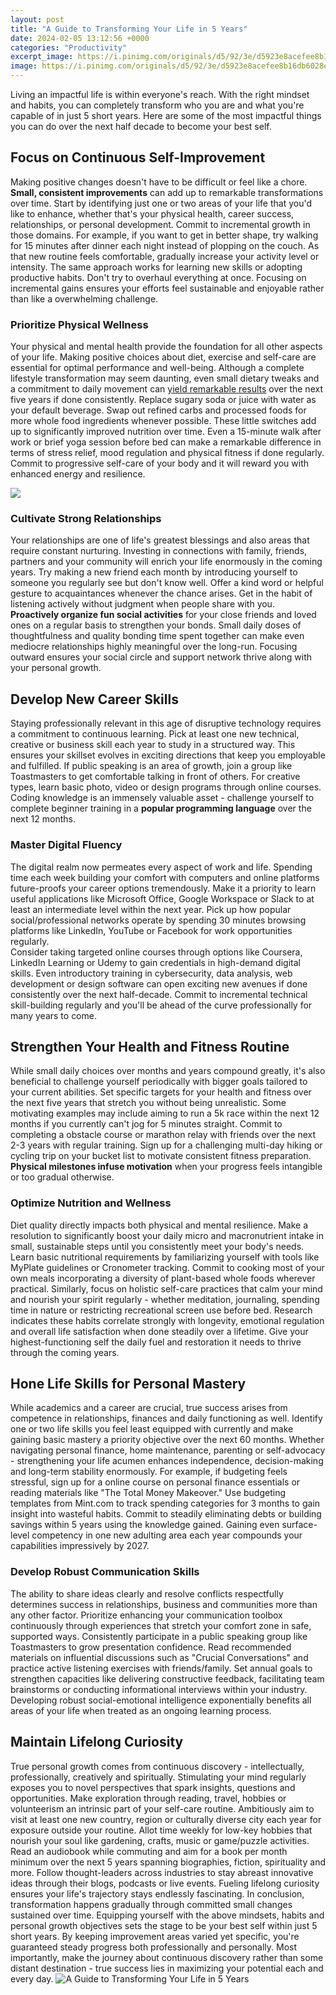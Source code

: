 ```yaml
---
layout: post
title: "A Guide to Transforming Your Life in 5 Years"
date: 2024-02-05 13:12:56 +0000
categories: "Productivity"
excerpt_image: https://i.pinimg.com/originals/d5/92/3e/d5923e8acefee8b16db6028e4d2e348e.jpg
image: https://i.pinimg.com/originals/d5/92/3e/d5923e8acefee8b16db6028e4d2e348e.jpg
---
```


Living an impactful life is within everyone's reach. With the right mindset and habits, you can completely transform who you are and what you're capable of in just 5 short years. Here are some of the most impactful things you can do over the next half decade to become your best self.
## Focus on Continuous Self-Improvement 
Making positive changes doesn't have to be difficult or feel like a chore. **Small, consistent improvements** can add up to remarkable transformations over time. Start by identifying just one or two areas of your life that you'd like to enhance, whether that's your physical health, career success, relationships, or personal development. Commit to incremental growth in those domains. 
For example, if you want to get in better shape, try walking for 15 minutes after dinner each night instead of plopping on the couch. As that new routine feels comfortable, gradually increase your activity level or intensity. The same approach works for learning new skills or adopting productive habits. Don't try to overhaul everything at once. Focusing on incremental gains ensures your efforts feel sustainable and enjoyable rather than like a overwhelming challenge.
### Prioritize Physical Wellness
Your physical and mental health provide the foundation for all other aspects of your life. Making positive choices about diet, exercise and self-care are essential for optimal performance and well-being. Although a complete lifestyle transformation may seem daunting, even small dietary tweaks and a commitment to daily movement can [yield remarkable results](https://fistore.mysenprints.com/collection/aguillon) over the next five years if done consistently. 
Replace sugary soda or juice with water as your default beverage. Swap out refined carbs and processed foods for more whole food ingredients whenever possible. These little switches add up to significantly improved nutrition over time. Even a 15-minute walk after work or brief yoga session before bed can make a remarkable difference in terms of stress relief, mood regulation and physical fitness if done regularly. Commit to progressive self-care of your body and it will reward you with enhanced energy and resilience.

![](https://stefanaarnio.com/wp-content/uploads/2018/01/create-transformation-in-my-life.png)
### Cultivate Strong Relationships
Your relationships are one of life's greatest blessings and also areas that require constant nurturing. Investing in connections with family, friends, partners and your community will enrich your life enormously in the coming years. Try making a new friend each month by introducing yourself to someone you regularly see but don't know well. Offer a kind word or helpful gesture to acquaintances whenever the chance arises. 
Get in the habit of listening actively without judgment when people share with you. **Proactively organize fun social activities** for your close friends and loved ones on a regular basis to strengthen your bonds. Small daily doses of thoughtfulness and quality bonding time spent together can make even mediocre relationships highly meaningful over the long-run. Focusing outward ensures your social circle and support network thrive along with your personal growth. 
## Develop New Career Skills
Staying professionally relevant in this age of disruptive technology requires a commitment to continuous learning. Pick at least one new technical, creative or business skill each year to study in a structured way. This ensures your skillset evolves in exciting directions that keep you employable and fulfilled. 
If public speaking is an area of growth, join a group like Toastmasters to get comfortable talking in front of others. For creative types, learn basic photo, video or design programs through online courses. Coding knowledge is an immensely valuable asset - challenge yourself to complete beginner training in a **popular programming language** over the next 12 months. 
### Master Digital Fluency 
The digital realm now permeates every aspect of work and life. Spending time each week building your comfort with computers and online platforms future-proofs your career options tremendously. Make it a priority to learn useful applications like Microsoft Office, Google Workspace or Slack to at least an intermediate level within the next year. Pick up how popular social/professional networks operate by spending 30 minutes browsing platforms like LinkedIn, YouTube or Facebook for work opportunities regularly.  
Consider taking targeted online courses through options like Coursera, LinkedIn Learning or Udemy to gain credentials in high-demand digital skills. Even introductory training in cybersecurity, data analysis, web development or design software can open exciting new avenues if done consistently over the next half-decade. Commit to incremental technical skill-building regularly and you'll be ahead of the curve professionally for many years to come.
## Strengthen Your Health and Fitness Routine
While small daily choices over months and years compound greatly, it's also beneficial to challenge yourself periodically with bigger goals tailored to your current abilities. Set specific targets for your health and fitness over the next five years that stretch you without being unrealistic. 
Some motivating examples may include aiming to run a 5k race within the next 12 months if you currently can't jog for 5 minutes straight. Commit to completing a obstacle course or marathon relay with friends over the next 2-3 years with regular training. Sign up for a challenging multi-day hiking or cycling trip on your bucket list to motivate consistent fitness preparation. **Physical milestones infuse motivation** when your progress feels intangible or too gradual otherwise. 
### Optimize Nutrition and Wellness 
Diet quality directly impacts both physical and mental resilience. Make a resolution to significantly boost your daily micro and macronutrient intake in small, sustainable steps until you consistently meet your body's needs. Learn basic nutritional requirements by familiarizing yourself with tools like MyPlate guidelines or Cronometer tracking. Commit to cooking most of your own meals incorporating a diversity of plant-based whole foods wherever practical. 
Similarly, focus on holistic self-care practices that calm your mind and nourish your spirit regularly - whether meditation, journaling, spending time in nature or restricting recreational screen use before bed. Research indicates these habits correlate strongly with longevity, emotional regulation and overall life satisfaction when done steadily over a lifetime. Give your highest-functioning self the daily fuel and restoration it needs to thrive through the coming years. 
## Hone Life Skills for Personal Mastery
While academics and a career are crucial, true success arises from competence in relationships, finances and daily functioning as well. Identify one or two life skills you feel least equipped with currently and make gaining basic mastery a priority objective over the next 60 months. Whether navigating personal finance, home maintenance, parenting or self-advocacy - strengthening your life acumen enhances independence, decision-making and long-term stability enormously. 
For example, if budgeting feels stressful, sign up for a online course on personal finance essentials or reading materials like "The Total Money Makeover." Use budgeting templates from Mint.com to track spending categories for 3 months to gain insight into wasteful habits. Commit to steadily eliminating debts or building savings within 5 years using the knowledge gained. Gaining even surface-level competency in one new adulting area each year compounds your capabilities impressively by 2027. 
### Develop Robust Communication Skills
The ability to share ideas clearly and resolve conflicts respectfully determines success in relationships, business and communities more than any other factor. Prioritize enhancing your communication toolbox continuously through experiences that stretch your comfort zone in safe, supported ways. 
Consistently participate in a public speaking group like Toastmasters to grow presentation confidence. Read recommended materials on  influential discussions such as "Crucial Conversations" and practice active listening exercises with friends/family. Set annual goals to strengthen capacities like delivering constructive feedback, facilitating team brainstorms or conducting informational interviews within your industry. Developing robust social-emotional intelligence exponentially benefits all areas of your life when treated as an ongoing learning process. 
## Maintain Lifelong Curiosity  
True personal growth comes from continuous discovery - intellectually, professionally, creatively and spiritually. Stimulating your mind regularly exposes you to novel perspectives that spark insights, questions and opportunities. Make exploration through reading, travel, hobbies or volunteerism an intrinsic part of your self-care routine. 
Ambitiously aim to visit at least one new country, region or culturally diverse city each year for exposure outside your routine. Allot time weekly for low-key hobbies that nourish your soul like gardening, crafts, music or game/puzzle activities. Read an audiobook while commuting and aim for a book per month minimum over the next 5 years spanning biographies, fiction, spirituality and more. Follow thought-leaders across industries to stay abreast innovative ideas through their blogs, podcasts or live events. Fueling lifelong curiosity ensures your life's trajectory stays endlessly fascinating. 
In conclusion, transformation happens gradually through committed small changes sustained over time. Equipping yourself with the above mindsets, habits and personal growth objectives sets the stage to be your best self within just 5 short years. By keeping improvement areas varied yet specific, you're guaranteed steady progress both professionally and personally. Most importantly, make the journey about continuous discovery rather than some distant destination - true success lies in maximizing your potential each and every day.
![A Guide to Transforming Your Life in 5 Years](https://i.pinimg.com/originals/d5/92/3e/d5923e8acefee8b16db6028e4d2e348e.jpg)